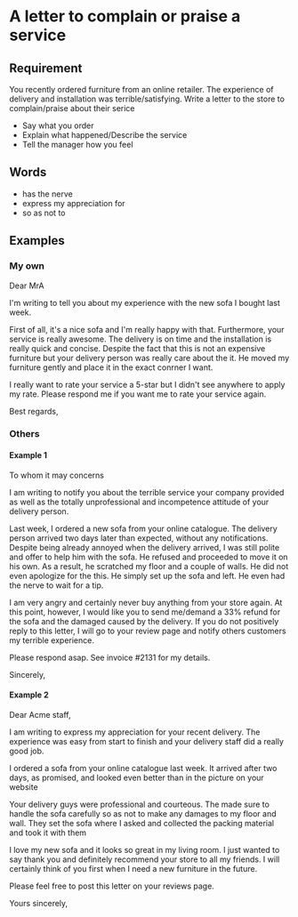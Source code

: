 # A letter to complain or praise a service

## Requirement

You recently ordered furniture from an online retailer. The experience of delivery and installation was terrible/satisfying. Write a letter to the store to complain/praise about their serice

- Say what you order
- Explain what happened/Describe the service
- Tell the manager how you feel

## Words

- has the nerve
- express my appreciation for
- so as not to

## Examples

### My own

Dear MrA

I'm writing to tell you about my experience with the new sofa I bought last week.

First of all, it's a nice sofa and I'm really happy with that. Furthermore, your service is really awesome. The delivery is on time and the installation is really quick and concise. Despite the fact that this is not an expensive furniture but your delivery person was really care about the it. He moved my furniture gently and place it in the exact conrner I want.

I really want to rate your service a 5-star but I didn't see anywhere to apply my rate. Please respond me if you want me to rate your service again.

Best regards,

### Others

#### Example 1

To whom it may concerns

I am writing to notify you about the terrible service your company provided as well as the totally unprofessional and incompetence attitude of your delivery person.

Last week, I ordered a new sofa from your online catalogue. The delivery person arrived two days later than expected, without any notifications. Despite being already annoyed when the delivery arrived, I was still polite and offer to help him with the sofa. He refused and proceeded to move it on his own. As a result, he scratched my floor and a couple of walls. He did not even apologize for the this. He simply set up the sofa and left. He even had the nerve to wait for a tip.

I am very angry and certainly never buy anything from your store again. At this point, however, I would like you to send me/demand a 33% refund for the sofa and the damaged caused by the delivery. If you do not positively reply to this letter, I will go to your review page and notify others customers my terrible experience.

Please respond asap. See invoice #2131 for my details.

Sincerely,

#### Example 2

Dear Acme staff,

I am writing to express my appreciation for your recent delivery. The experience was easy from start to finish and your delivery staff did a really good job.

I ordered a sofa from your online catalogue last week. It arrived after two days, as promised, and looked even better than in the picture on your website

Your delivery guys were professional and courteous. The made sure to handle the sofa carefully so as not to make any damages to my floor and wall. They set the sofa where I asked and collected the packing material and took it with them

I love my new sofa and it looks so great in my living room. I just wanted to say thank you and definitely recommend your store to all my friends. I will certainly think of you first when I need a new furniture in the future.

Please feel free to post this letter on your reviews page.

Yours sincerely,
